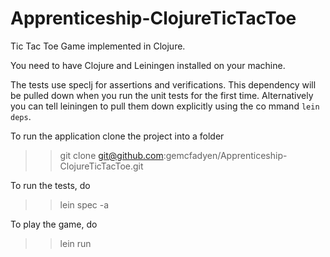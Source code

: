 # Apprenticeship-ClojureTicTacToe

Tic Tac Toe Game implemented in Clojure.

You need to have Clojure and Leiningen installed on your machine.

The tests use speclj for assertions and verifications. This dependency will be pulled down when you run the unit tests for the first time. Alternatively you can tell leiningen to pull them down explicitly using the co
mmand `lein deps`.

To run the application clone the project into a folder

>> git clone git@github.com:gemcfadyen/Apprenticeship-ClojureTicTacToe.git

To run the tests, do
>> lein spec -a

To play the game, do
>> lein run


